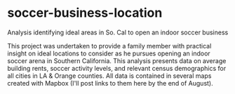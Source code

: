 # soccer-business-location
Analysis identifying ideal areas in So. Cal to open an indoor soccer business

This project was undertaken to provide a family member with practical insight on ideal locations to consider as he pursues opening an indoor soccer arena in Southern California. This analysis presents data on average building rents, soccer activity levels, and relevant census demographics for all cities in LA & Orange counties. All data is contained in several maps created with Mapbox (I'll post links to them here by the end of August).
